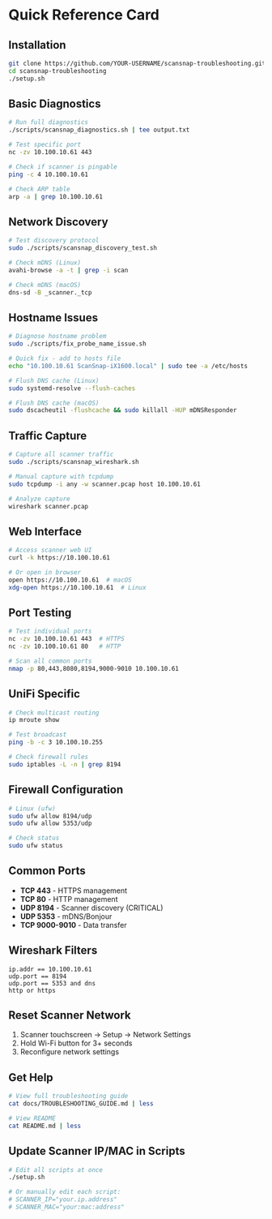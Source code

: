 # Quick Reference Card

## Installation
```bash
git clone https://github.com/YOUR-USERNAME/scansnap-troubleshooting.git
cd scansnap-troubleshooting
./setup.sh
```

## Basic Diagnostics
```bash
# Run full diagnostics
./scripts/scansnap_diagnostics.sh | tee output.txt

# Test specific port
nc -zv 10.100.10.61 443

# Check if scanner is pingable
ping -c 4 10.100.10.61

# Check ARP table
arp -a | grep 10.100.10.61
```

## Network Discovery
```bash
# Test discovery protocol
sudo ./scripts/scansnap_discovery_test.sh

# Check mDNS (Linux)
avahi-browse -a -t | grep -i scan

# Check mDNS (macOS)
dns-sd -B _scanner._tcp
```

## Hostname Issues
```bash
# Diagnose hostname problem
sudo ./scripts/fix_probe_name_issue.sh

# Quick fix - add to hosts file
echo "10.100.10.61 ScanSnap-iX1600.local" | sudo tee -a /etc/hosts

# Flush DNS cache (Linux)
sudo systemd-resolve --flush-caches

# Flush DNS cache (macOS)
sudo dscacheutil -flushcache && sudo killall -HUP mDNSResponder
```

## Traffic Capture
```bash
# Capture all scanner traffic
sudo ./scripts/scansnap_wireshark.sh

# Manual capture with tcpdump
sudo tcpdump -i any -w scanner.pcap host 10.100.10.61

# Analyze capture
wireshark scanner.pcap
```

## Web Interface
```bash
# Access scanner web UI
curl -k https://10.100.10.61

# Or open in browser
open https://10.100.10.61  # macOS
xdg-open https://10.100.10.61  # Linux
```

## Port Testing
```bash
# Test individual ports
nc -zv 10.100.10.61 443  # HTTPS
nc -zv 10.100.10.61 80   # HTTP

# Scan all common ports
nmap -p 80,443,8080,8194,9000-9010 10.100.10.61
```

## UniFi Specific
```bash
# Check multicast routing
ip mroute show

# Test broadcast
ping -b -c 3 10.100.10.255

# Check firewall rules
sudo iptables -L -n | grep 8194
```

## Firewall Configuration
```bash
# Linux (ufw)
sudo ufw allow 8194/udp
sudo ufw allow 5353/udp

# Check status
sudo ufw status
```

## Common Ports
- **TCP 443** - HTTPS management
- **TCP 80** - HTTP management  
- **UDP 8194** - Scanner discovery (CRITICAL)
- **UDP 5353** - mDNS/Bonjour
- **TCP 9000-9010** - Data transfer

## Wireshark Filters
```
ip.addr == 10.100.10.61
udp.port == 8194
udp.port == 5353 and dns
http or https
```

## Reset Scanner Network
1. Scanner touchscreen → Setup → Network Settings
2. Hold Wi-Fi button for 3+ seconds
3. Reconfigure network settings

## Get Help
```bash
# View full troubleshooting guide
cat docs/TROUBLESHOOTING_GUIDE.md | less

# View README
cat README.md | less
```

## Update Scanner IP/MAC in Scripts
```bash
# Edit all scripts at once
./setup.sh

# Or manually edit each script:
# SCANNER_IP="your.ip.address"
# SCANNER_MAC="your:mac:address"
```
